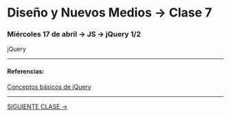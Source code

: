 # Diseño y Nuevos Medios → Clase 7  

### Miércoles 17 de abril → JS → jQuery 1/2

jQuery



- - - - - - 

#### Referencias:

[Conceptos básicos de jQuery](https://www.arkaitzgarro.com/jquery/capitulo-3.html#conceptos-basicos-de-jquery)

- - - - - - - 

[SIGUIENTE CLASE →](https://github.com/profesorfaco/dno037-2019/tree/gh-pages/clase-08)

